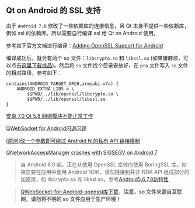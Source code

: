 ## Qt on Android 的 SSL 支持

由于 `Android 7.0` 修改了一些依赖库的连接信息，且 Qt 本身不提供一些依赖库，例如 ssl 的依赖库。所以需要自行编译 ssl 给 Qt on Android 使用。

参考如下官方文档进行编译：[Adding OpenSSL Support for Android](http://doc.qt.io/qt-5/opensslsupport.html)

编译成功后，就会有两个 so 文件：`libcrypto.so` 和 `libssl.so` (如果嫌麻烦，可以点击[这里下载成品](http://download.csdn.net/detail/nnngo/9793173))。然后将 `so` 文件找个目录安放好，在 `pro` 文件写入 `so` 文件的相对路径，参考如下：

```
contains(ANDROID_TARGET_ARCH,armeabi-v7a) {
    ANDROID_EXTRA_LIBS = \
        $$PWD/../lib/openssl/libcrypto.so \
        $$PWD/../lib/openssl/libssl.so
}
```

[安卓 7.0 Qt 5.8 网络模块不能正常工作](http://qtdream.com/topic/941/%E5%AE%89%E5%8D%93-7-0-qt-5-8-%E7%BD%91%E7%BB%9C%E6%A8%A1%E5%9D%97%E4%B8%8D%E8%83%BD%E6%AD%A3%E5%B8%B8%E5%B7%A5%E4%BD%9C)

[QWebSocket for Android闪退问题](http://www.itwendao.com/article/detail/359652.html)

[[原创]改一个参数即可绕过 Android N 的私有 API 链接限制](http://bbs.pediy.com/thread-217877.htm)

[QNetworkAccessManager crashes with SIGSEGV on Android 7](https://bugreports.qt.io/browse/QTBUG-57922)

> 自 Android 6.0 起，正在从使用 OpenSSL 库转向使用 BoringSSL 库。如果您要在应用中使用 Android NDK，请勿链接到并非 NDK API 组成部分的加密库，如 libcrypto.so 和 libssl.so。参考[Android5,6,7,8新特性](http://blog.csdn.net/fanenqian/article/details/56479714)

> [QWebSocket-for-Android-openssl库下载](http://download.csdn.net/detail/nnngo/9793173)，**注意，so 文件来源自互联网，请勿将不明的 so 文件应用于生产环境！**
